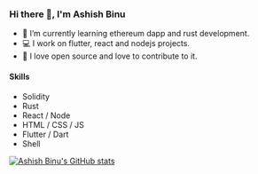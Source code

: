 ### Hi there 👋, I'm Ashish Binu

- 🌱 I’m currently learning ethereum dapp and rust development.
- 💻 I work on flutter, react and nodejs projects.
- 💙 I love open source and love to contribute to it.

#### Skills

* Solidity
* Rust
* React / Node
* HTML / CSS / JS
* Flutter / Dart
* Shell


[![Ashish Binu's GitHub stats](https://github-readme-stats.vercel.app/api?username=ashishbinu)](https://github.com/anuraghazra/github-readme-stats)
